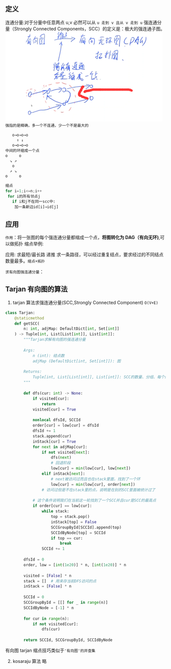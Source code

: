 ## 定义

连通分量:对于分量中任意两点 u,v 必然可以从 `u 走到 v 且从 v 走到 u`
强连通分量（Strongly Connected Components，SCC）的定义是：极大的强连通子图。
![强连通分量](image/note/1646978162188.png)
`强指的是精确，多一个不连通，少一个不是最大的`

```
   o→o→o→o
     ↑ ↓
   o→o→o→o
中间的环缩成一个点
o     o
  ↘ ↗
   o
  ↗ ↘
o     o
```

```Python
缩点
for i=1;i<=n;i++
 for i的所有邻点j
   if i和j不在同一scc中:
    加一条新边id[i]→id[j]
```

## 应用

`作用`：将一张图的每个强连通分量都缩成一个点，**将图转化为 DAG（有向无环)**,可以做拓扑
缩点举例:

应用:
求最短/最长路 递推
求一条路径，可以经过重复结点，要求经过的不同结点数量最多。`缩点+拓扑`

`求有向图强连通分量`：

## Tarjan 有向图的算法

1. tarjan 算法求强连通分量(SCC,Strongly Connected Component)
   `O(V+E)`

```Python
class Tarjan:
    @staticmethod
    def getSCC(
        n: int, adjMap: DefaultDict[int, Set[int]]
    ) -> Tuple[int, List[List[int]], List[int]]:
        """Tarjan求解有向图的强连通分量

        Args:
            n (int): 结点数
            adjMap (DefaultDict[int, Set[int]]): 图

        Returns:
            Tuple[int, List[List[int]], List[int]]: SCC的数量、分组、每个结点对应的SCC编号
        """

        def dfs(cur: int) -> None:
            if visited[cur]:
                return
            visited[cur] = True

            nonlocal dfsId, SCCId
            order[cur] = low[cur] = dfsId
            dfsId += 1
            stack.append(cur)
            inStack[cur] = True
            for next in adjMap[cur]:
                if not visited[next]:
                    dfs(next)
                    # 回退阶段
                    low[cur] = min(low[cur], low[next])
                elif inStack[next]:
                    # next被访问过而且也在stack里面，找到了一个环
                    low[cur] = min(low[cur], order[next])
                # 访问过但是不在stack里的点，说明是在别的SCC里面被统计过了

            # 这个条件说明我们在当前这一轮找到了一个SCC并且cur是SCC的最高点
            if order[cur] == low[cur]:
                while stack:
                    top = stack.pop()
                    inStack[top] = False
                    SCCGroupById[SCCId].append(top)
                    SCCIdByNode[top] = SCCId
                    if top == cur:
                        break
                SCCId += 1

        dfsId = 0
        order, low = [int(1e20)] * n, [int(1e20)] * n

        visited = [False] * n
        stack = []  # 用来存当前DFS访问的点
        inStack = [False] * n

        SCCId = 0
        SCCGroupById = [[] for _ in range(n)]
        SCCIdByNode = [-1] * n

        for cur in range(n):
            if not visited[cur]:
                dfs(cur)

        return SCCId, SCCGroupById, SCCIdByNode
```

有向图 tarjan 缩点技巧类似于`'有向图'的并查集`

2. kosaraju 算法
   略
